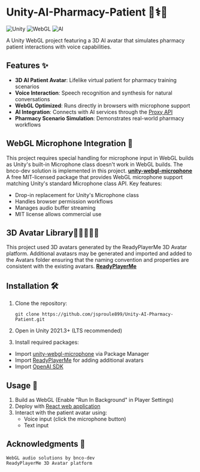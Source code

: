 # Unity-AI-Pharmacy-Patient 👩⚕️💊

![Unity](https://img.shields.io/badge/Unity-2021.3+-black.svg?logo=unity)
![WebGL](https://img.shields.io/badge/WebGL-Compatible-blue.svg)
![AI](https://img.shields.io/badge/AI%20Integration-OpenAI%2C%20Whisper-green.svg)

A Unity WebGL project featuring a 3D AI avatar that simulates pharmacy patient interactions with voice capabilities.

## Features ✨

- **3D AI Patient Avatar**: Lifelike virtual patient for pharmacy training scenarios
- **Voice Interaction**: Speech recognition and synthesis for natural conversations
- **WebGL Optimized**: Runs directly in browsers with microphone support
- **AI Integration**: Connects with AI services through the [Proxy API](https://github.com/jsproule899/AI-API-Proxy)
- **Pharmacy Scenario Simulation**: Demonstrates real-world pharmacy workflows

## WebGL Microphone Integration 🎤
This project requires special handling for microphone input in WebGL builds as Unity's built-in Microphone class doesn't work in WebGL builds. The bnco-dev solution is implemented in this project.
 **[unity-webgl-microphone](https://github.com/bnco-dev/unity-webgl-microphone)**  
   A free MIT-licensed package that provides WebGL microphone support matching Unity's standard Microphone class API. Key features:
   - Drop-in replacement for Unity's Microphone class
   - Handles browser permission workflows
   - Manages audio buffer streaming
   - MIT license allows commercial use

## 3D Avatar Library🙋🙋‍♂️🙋‍♀️
This project used 3D avatars generated by the ReadyPlayerMe 3D Avatar platform. Additional avatasrs may be generated and imported and added to the Avatars folder ensuring that the naming convention and properties are consistent with the existing avatars.
**[ReadyPlayerMe](https://docs.readyplayer.me/ready-player-me)**  

## Installation 🛠️

1. Clone the repository:
   ```
   git clone https://github.com/jsproule899/Unity-AI-Pharmacy-Patient.git
   ```
2. Open in Unity 2021.3+ (LTS recommended)

3. Install required packages:
 - Import [unity-webgl-microphone](https://github.com/bnco-dev/unity-webgl-microphone) via Package Manager
 - Import [ReadyPlayerMe](https://docs.readyplayer.me/ready-player-me/integration-guides/unity) for adding additional avatars
 - Import [OpenAI SDK](https://github.com/srcnalt/OpenAI-Unity)

## Usage 💬
1. Build as WebGL (Enable "Run In Background" in Player Settings)
2. Deploy with [React web application](https://github.com/jsproule899/React-AI-Pharmacy-Patient)
3. Interact with the patient avatar using:
    - Voice input (click the microphone button)
    - Text input

## Acknowledgments 🙏
    WebGL audio solutions by bnco-dev
    ReadyPlayerMe 3D Avatar platform